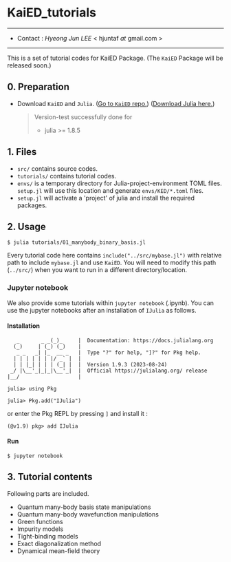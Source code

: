 # KaiED_tutorials

-------------
- Contact : *Hyeong Jun LEE*   < hjuntaf _at_ gmail.com >
-------------

This is a set of tutorial codes for KaiED Package. (The `KaiED` Package will be released soon.)

## 0. Preparation

- Download `KaiED` and `Julia`. ([Go to `KaiED` repo.](https://github.com/KAIST-ELST/KaiED)) ([Download Julia here.](https://julialang.org/downloads/ "official webpage"))
  >  Version-test successfully done for
  > * julia >= 1.8.5

## 1. Files

- `src/` contains source codes.
- `tutorials/` contains tutorial codes.
- `envs/` is a temporary directory for Julia-project-environment TOML files. `setup.jl` will use this location and generate `envs/KED/*.toml` files.
- `setup.jl` will activate a 'project' of julia and install the required packages.

## 2. Usage

```
$ julia tutorials/01_manybody_binary_basis.jl
```
Every tutorial code here contains `include("../src/mybase.jl")` with relative path to include `mybase.jl` and use `KaiED`. You will need to modify this path (`../src/`) when you want to run in a different directory/location.


### Jupyter notebook

We also provide some tutorials within `jupyter notebook` (.ipynb).
You can use the jupyter notebooks after an installation of `IJulia` as follows.

#### Installation

```
   _       _ _(_)_     |  Documentation: https://docs.julialang.org
  (_)     | (_) (_)    |
   _ _   _| |_  __ _   |  Type "?" for help, "]?" for Pkg help.
  | | | | | | |/ _` |  |
  | | |_| | | | (_| |  |  Version 1.9.3 (2023-08-24)
 _/ |\__'_|_|_|\__'_|  |  Official https://julialang.org/ release
|__/                   |

julia> using Pkg

julia> Pkg.add("IJulia")
```
or enter the Pkg REPL by pressing `]` and install it :
```
(@v1.9) pkg> add IJulia
```

#### Run

```
$ jupyter notebook
```


## 3. Tutorial contents
Following parts are included.
- Quantum many-body basis state manipulations
- Quantum many-body wavefunction manipulations
- Green functions
- Impurity models
- Tight-binding models
- Exact diagonalization method
- Dynamical mean-field theory
